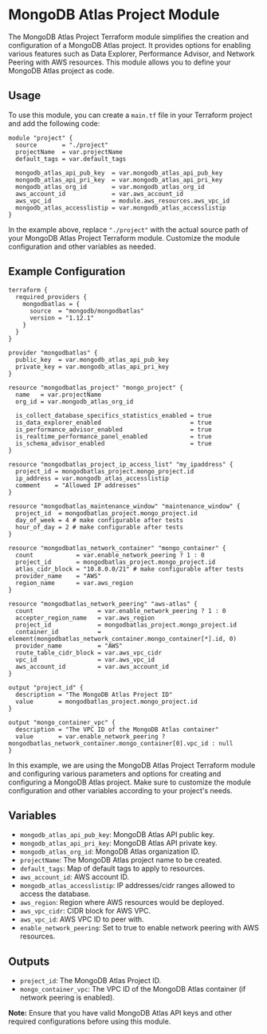 # MongoDB Atlas Project Module

The MongoDB Atlas Project Terraform module simplifies the creation and configuration of a MongoDB Atlas project. It provides options for enabling various features such as Data Explorer, Performance Advisor, and Network Peering with AWS resources. This module allows you to define your MongoDB Atlas project as code.

## Usage

To use this module, you can create a `main.tf` file in your Terraform project and add the following code:

```hcl
module "project" {
  source       = "./project"
  projectName  = var.projectName
  default_tags = var.default_tags

  mongodb_atlas_api_pub_key  = var.mongodb_atlas_api_pub_key
  mongodb_atlas_api_pri_key  = var.mongodb_atlas_api_pri_key
  mongodb_atlas_org_id       = var.mongodb_atlas_org_id
  aws_account_id             = var.aws_account_id
  aws_vpc_id                 = module.aws_resources.aws_vpc_id
  mongodb_atlas_accesslistip = var.mongodb_atlas_accesslistip
}
```

In the example above, replace `"./project"` with the actual source path of your MongoDB Atlas Project Terraform module. Customize the module configuration and other variables as needed.

## Example Configuration

```hcl
terraform {
  required_providers {
    mongodbatlas = {
      source  = "mongodb/mongodbatlas"
      version = "1.12.1"
    }
  }
}

provider "mongodbatlas" {
  public_key  = var.mongodb_atlas_api_pub_key
  private_key = var.mongodb_atlas_api_pri_key
}

resource "mongodbatlas_project" "mongo_project" {
  name   = var.projectName
  org_id = var.mongodb_atlas_org_id

  is_collect_database_specifics_statistics_enabled = true
  is_data_explorer_enabled                         = true
  is_performance_advisor_enabled                   = true
  is_realtime_performance_panel_enabled            = true
  is_schema_advisor_enabled                        = true
}

resource "mongodbatlas_project_ip_access_list" "my_ipaddress" {
  project_id = mongodbatlas_project.mongo_project.id
  ip_address = var.mongodb_atlas_accesslistip
  comment    = "Allowed IP addresses"
}

resource "mongodbatlas_maintenance_window" "maintenance_window" {
  project_id  = mongodbatlas_project.mongo_project.id
  day_of_week = 4 # make configurable after tests
  hour_of_day = 2 # make configurable after tests
}

resource "mongodbatlas_network_container" "mongo_container" {
  count            = var.enable_network_peering ? 1 : 0
  project_id       = mongodbatlas_project.mongo_project.id
  atlas_cidr_block = "10.8.0.0/21" # make configurable after tests
  provider_name    = "AWS"
  region_name      = var.aws_region
}

resource "mongodbatlas_network_peering" "aws-atlas" {
  count                  = var.enable_network_peering ? 1 : 0
  accepter_region_name   = var.aws_region
  project_id             = mongodbatlas_project.mongo_project.id
  container_id           = element(mongodbatlas_network_container.mongo_container[*].id, 0)
  provider_name          = "AWS"
  route_table_cidr_block = var.aws_vpc_cidr
  vpc_id                 = var.aws_vpc_id
  aws_account_id         = var.aws_account_id
}

output "project_id" {
  description = "The MongoDB Atlas Project ID"
  value       = mongodbatlas_project.mongo_project.id
}

output "mongo_container_vpc" {
  description = "The VPC ID of the MongoDB Atlas container"
  value       = var.enable_network_peering ? mongodbatlas_network_container.mongo_container[0].vpc_id : null
}
```

In this example, we are using the MongoDB Atlas Project Terraform module and configuring various parameters and options for creating and configuring a MongoDB Atlas project. Make sure to customize the module configuration and other variables according to your project's needs.

## Variables

- `mongodb_atlas_api_pub_key`: MongoDB Atlas API public key.
- `mongodb_atlas_api_pri_key`: MongoDB Atlas API private key.
- `mongodb_atlas_org_id`: MongoDB Atlas organization ID.
- `projectName`: The MongoDB Atlas project name to be created.
- `default_tags`: Map of default tags to apply to resources.
- `aws_account_id`: AWS account ID.
- `mongodb_atlas_accesslistip`: IP addresses/cidr ranges allowed to access the database.
- `aws_region`: Region where AWS resources would be deployed.
- `aws_vpc_cidr`: CIDR block for AWS VPC.
- `aws_vpc_id`: AWS VPC ID to peer with.
- `enable_network_peering`: Set to true to enable network peering with AWS resources.

## Outputs

- `project_id`: The MongoDB Atlas Project ID.
- `mongo_container_vpc`: The VPC ID of the MongoDB Atlas container (if network peering is enabled).

**Note:** Ensure that you have valid MongoDB Atlas API keys and other required configurations before using this module.